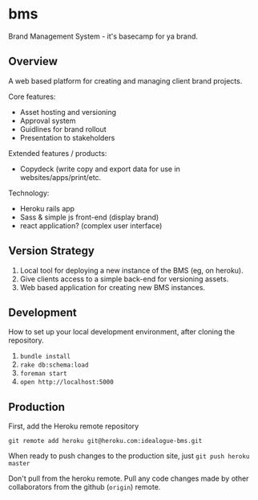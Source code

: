 bms
===

Brand Management System - it's basecamp for ya brand.

## Overview

A web based platform for creating and managing client brand projects.

Core features:
- Asset hosting and versioning
- Approval system
- Guidlines for brand rollout
- Presentation to stakeholders

Extended features / products:
- Copydeck (write copy and export data for use in websites/apps/print/etc.

Technology:
- Heroku rails app
- Sass & simple js front-end (display brand)
- react application? (complex user interface)

## Version Strategy

1. Local tool for deploying a new instance of the BMS (eg, on heroku).
2. Give clients access to a simple back-end for versioning assets.
3. Web based application for creating new BMS instances.

## Development

How to set up your local development environment, after cloning the repository.

1. `bundle install`
2. `rake db:schema:load`
3. `foreman start`
4. `open http://localhost:5000`

## Production

First, add the Heroku remote repository

`git remote add heroku git@heroku.com:idealogue-bms.git`

When ready to push changes to the production site, just `git push heroku master`

Don't pull from the heroku remote. Pull any code changes made by other collaborators from the github (`origin`) remote.
